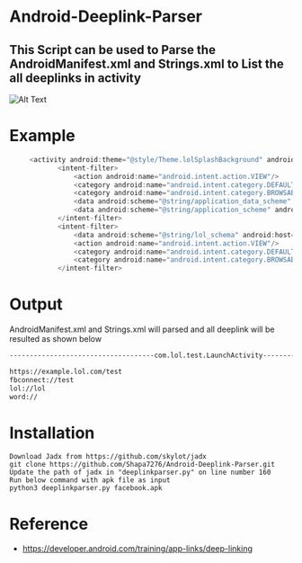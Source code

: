 # Android-Deeplink-Parser

## This Script can be used to Parse the AndroidManifest.xml and Strings.xml to List the all deeplinks in activity 


![Alt Text](https://github.com/Shapa7276/Android-Deeplink-Parser/blob/main/Animation.gif)

# Example 

```Java
     <activity android:theme="@style/Theme.lolSplashBackground" android:name="com.lol.test.LaunchActivity" android:screenOrientation="portrait">
            <intent-filter>
                <action android:name="android.intent.action.VIEW"/>
                <category android:name="android.intent.category.DEFAULT"/>
                <category android:name="android.intent.category.BROWSABLE"/>
                <data android:scheme="@string/application_data_scheme" android:host="@string/application_data_host"/>
                <data android:scheme="@string/application_scheme" android:host="@string/application_data_host"/>
            </intent-filter>
            <intent-filter>
                <data android:scheme="@string/lol_schema" android:host="@string/lol_host"/>
                <action android:name="android.intent.action.VIEW"/>
                <category android:name="android.intent.category.DEFAULT"/>
                <category android:name="android.intent.category.BROWSABLE"/>
            </intent-filter>

```

# Output 
 AndroidManifest.xml and Strings.xml  will parsed and all deeplink will  be resulted as shown below 
 
```bash
------------------------------------com.lol.test.LaunchActivity----------------------------------------------

https://example.lol.com/test
fbconnect://test
lol://lol
word://
```

# Installation
```
Download Jadx from https://github.com/skylot/jadx
git clone https://github.com/Shapa7276/Android-Deeplink-Parser.git
Update the path of jadx in "deeplinkparser.py" on line number 160
Run below command with apk file as input 
python3 deeplinkparser.py facebook.apk
```

# Reference 
* https://developer.android.com/training/app-links/deep-linking
